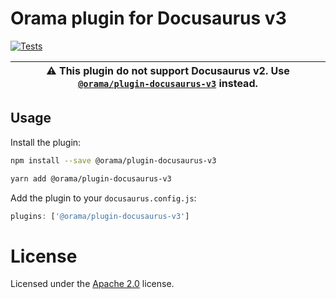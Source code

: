# Orama plugin for Docusaurus v3

[![Tests](https://github.com/oramasearch/orama/actions/workflows/turbo.yml/badge.svg)](https://github.com/oramasearch/orama/actions/workflows/turbo.yml)

| :warning: This plugin do not support Docusaurus v2. Use [`@orama/plugin-docusaurus-v3`](https://www.npmjs.com/package/@orama/plugin-docusaurus) instead. |
|-------------------------------------------------------------------------------------------------------------------------------------------------------------|

## Usage

Install the plugin:

```bash
npm install --save @orama/plugin-docusaurus-v3
```

```bash
yarn add @orama/plugin-docusaurus-v3
```

Add the plugin to your `docusaurus.config.js`:

```js
plugins: ['@orama/plugin-docusaurus-v3']
```

# License

Licensed under the [Apache 2.0](/LICENSE.md) license.
